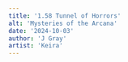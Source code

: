 ```yaml
---
title: '1.58 Tunnel of Horrors'
alt: 'Mysteries of the Arcana'
date: '2024-10-03'
author: 'J Gray'
artist: 'Keira'
---
```

